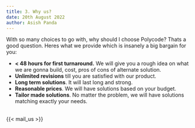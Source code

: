 ```yaml
---
title: 3. Why us?
date: 20th August 2022
author: Asish Panda
---
```


With so many choices to go with, why should I choose Polycode? Thats a good question. Heres what we provide which is insanely a big bargain for you:
* **< 48 hours for first turnaround.** We will give you a rough idea on what we are gonna build, cost, pros of cons of alternate solution.
* **Unlimited revisions** till you are satisfied with our product.
* **Long term solutions**. It will last long and strong.
* **Reasonable prices**. We will have solutions based on your budget.
* **Tailor made solutions**. No matter the problem, we will have solutions matching exactly your needs.

<br>
{{< mail_us >}}


